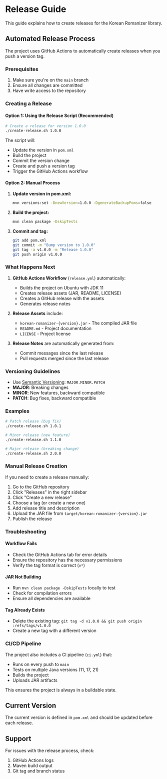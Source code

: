 # Release Guide

This guide explains how to create releases for the Korean Romanizer library.

## Automated Release Process

The project uses GitHub Actions to automatically create releases when you push a version tag.

### Prerequisites

1. Make sure you're on the `main` branch
2. Ensure all changes are committed
3. Have write access to the repository

### Creating a Release

#### Option 1: Using the Release Script (Recommended)

```bash
# Create a release for version 1.0.0
./create-release.sh 1.0.0
```

The script will:
- Update the version in `pom.xml`
- Build the project
- Commit the version change
- Create and push a version tag
- Trigger the GitHub Actions workflow

#### Option 2: Manual Process

1. **Update version in pom.xml:**
   ```bash
   mvn versions:set -DnewVersion=1.0.0 -DgenerateBackupPoms=false
   ```

2. **Build the project:**
   ```bash
   mvn clean package -DskipTests
   ```

3. **Commit and tag:**
   ```bash
   git add pom.xml
   git commit -m "Bump version to 1.0.0"
   git tag -a v1.0.0 -m "Release 1.0.0"
   git push origin v1.0.0
   ```

### What Happens Next

1. **GitHub Actions Workflow** (`release.yml`) automatically:
   - Builds the project on Ubuntu with JDK 11
   - Creates release assets (JAR, README, LICENSE)
   - Creates a GitHub release with the assets
   - Generates release notes

2. **Release Assets** include:
   - `korean-romanizer-{version}.jar` - The compiled JAR file
   - `README.md` - Project documentation
   - `LICENSE` - Project license

3. **Release Notes** are automatically generated from:
   - Commit messages since the last release
   - Pull requests merged since the last release

### Versioning Guidelines

- Use [Semantic Versioning](https://semver.org/): `MAJOR.MINOR.PATCH`
- **MAJOR**: Breaking changes
- **MINOR**: New features, backward compatible
- **PATCH**: Bug fixes, backward compatible

### Examples

```bash
# Patch release (bug fix)
./create-release.sh 1.0.1

# Minor release (new feature)
./create-release.sh 1.1.0

# Major release (breaking change)
./create-release.sh 2.0.0
```

### Manual Release Creation

If you need to create a release manually:

1. Go to the GitHub repository
2. Click "Releases" in the right sidebar
3. Click "Create a new release"
4. Choose a tag (or create a new one)
5. Add release title and description
6. Upload the JAR file from `target/korean-romanizer-{version}.jar`
7. Publish the release

### Troubleshooting

#### Workflow Fails
- Check the GitHub Actions tab for error details
- Ensure the repository has the necessary permissions
- Verify the tag format is correct (`v*`)

#### JAR Not Building
- Run `mvn clean package -DskipTests` locally to test
- Check for compilation errors
- Ensure all dependencies are available

#### Tag Already Exists
- Delete the existing tag: `git tag -d v1.0.0 && git push origin :refs/tags/v1.0.0`
- Create a new tag with a different version

### CI/CD Pipeline

The project also includes a CI pipeline (`ci.yml`) that:
- Runs on every push to `main`
- Tests on multiple Java versions (11, 17, 21)
- Builds the project
- Uploads JAR artifacts

This ensures the project is always in a buildable state.

## Current Version

The current version is defined in `pom.xml` and should be updated before each release.

## Support

For issues with the release process, check:
1. GitHub Actions logs
2. Maven build output
3. Git tag and branch status 